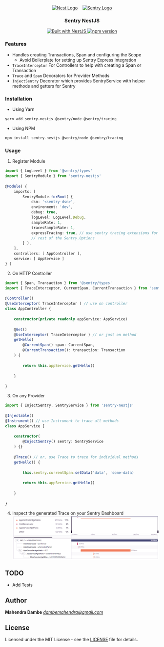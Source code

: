 <h1 align="center"></h1>

<div align="center" style="display: flex; align-items:center; justify-content:center">
  <a href="http://nestjs.com/" target="_blank" style="padding-right: 16px">
    <img src="https://nestjs.com/img/logo_text.svg" width="150" alt="Nest Logo" />
  </a>
  <a href="https://sentry.io/" target="_blank">
    <img src="https://raw.githubusercontent.com/mahendradambe/sentry-nestjs/master/.images/sentry-wordmark-dark-400x119.png" width="150" alt="Sentry Logo" />
  </a>
</div>

<h3 align="center">Sentry NestJS</h3>

<div align="center">
  <a href="https://nestjs.com" target="_blank">
    <img src="https://img.shields.io/badge/built%20with-NestJs-red.svg" alt="Built with NestJS">
  </a>
  <a href="https://badge.fury.io/js/sentry-nestjs">
      <img src="https://badge.fury.io/js/sentry-nestjs.svg" alt="npm version" height="18">
  </a>
</div>

### Features
- Handles creating Transactions, Span and configuring the Scope
    - Avoid Boilerplate for setting up Sentry Express Integration
- `TraceInterceptor` For Controllers to help with creating a Span or Transaction
- `Trace` and `Span` Decorators for Provider Methods
- `InjectSentry` Decorator which provides SentryService with helper methods and getters for Sentry


### Installation
- Using Yarn
```bash
yarn add sentry-nestjs @sentry/node @sentry/tracing
```
- Using NPM
```bash
npm install sentry-nestjs @sentry/node @sentry/tracing
```

### Usage

 1. Register Module
```typescript
import { LogLevel } from '@sentry/types'
import { SentryModule } from 'sentry-nestjs'

@Module( {
    imports: [
        SentryModule.forRoot( {
            dsn: '<sentry-dsn>',
            environment: 'dev',
            debug: true,
            logLevel: LogLevel.Debug,
            sampleRate: 1,
            tracesSampleRate: 1,
            expressTracing: true, // use sentry tracing extensions for express
            // rest of the Sentry.Options
        } ),
    ],
    controllers: [ AppController ],
    service: [ AppService ]
} )

```
2. On HTTP Controller
```typescript
import { Span, Transaction } from '@sentry/types'
import { TraceInterceptor, CurrentSpan, CurrentTransaction } from 'sentry-nestjs'

@Controller()
@UseInterceptor( TraceInterceptor ) // use on controller
class AppController {

    constructor(private readonly appService: AppService)

    @Get()
    @UseInterceptor( TraceInterceptor ) // or just on method
    getHello(
        @CurrentSpan() span: CurrentSpan,
        @CurrentTransaction(): transaction: Transaction
    ) {

        return this.appService.getHello()

    }

}

```
3. On any Provider
```typescript
import { InjectSentry, SentryService } from 'sentry-nestjs'

@Injectable()
@Instrument() // use Instrument to trace all methods
class AppService {

    constructor(
        @InjectSentry() sentry: SentryService
    ) {}

    @Trace() // or, use Trace to trace for individual methods
    getHello() {

        this.sentry.currentSpan.setData('data', 'some-data)

        return this.appService.getHello()

    }

}

```

4. Inspect the generated Trace on your Sentry Dashboard
![Trace on Sentry](/.images/trace.png)

## TODO
- Add Tests

## Author

**Mahendra Dambe** *dambemahendra@gmail.com*

## License

Licensed under the MIT License - see the [LICENSE](LICENSE) file for details.
